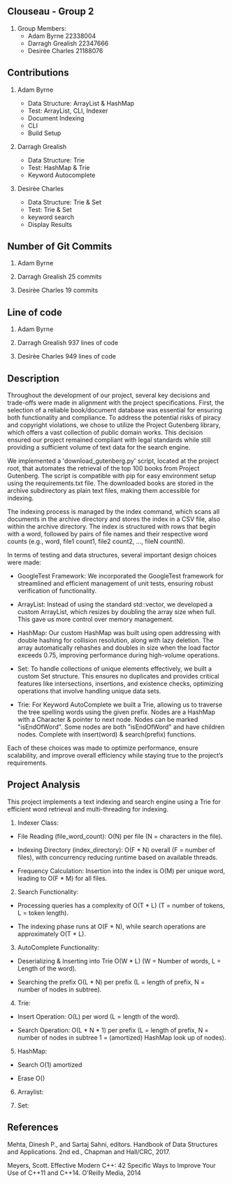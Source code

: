 ## Clouseau - Group 2
1. Group Members:
    - Adam Byrne 22338004
    - Darragh Grealish 22347666
    - Desirèe Charles 21188076

## Contributions 
1. Adam Byrne
    - Data Structure: ArrayList & HashMap
    - Test: ArrayList, CLI, Indexer
    - Document Indexing
    - CLI
    - Build Setup 

2. Darragh Grealish
    - Data Structure: Trie
    - Test: HashMap & Trie
    - Keyword Autocomplete 
    

3. Desirèe Charles
    - Data Structure: Trie & Set
    - Test: Trie & Set
    - keyword search
    - Display Results

## Number of Git Commits
1. Adam Byrne

2. Darragh Grealish
25 commits 

3. Desirèe Charles
19 commits

## Line of code
1. Adam Byrne

2. Darragh Grealish
937 lines of code

3. Desirèe Charles
949 lines of code 

## Description 

Throughout the development of our project, several key decisions and trade-offs were made in alignment with the project specifications. First, the selection of a reliable book/document database was essential for ensuring both functionality and compliance. To address the potential risks of piracy and copyright violations, we chose to utilize the Project Gutenberg library, which offers a vast collection of public domain works. This decision ensured our project remained compliant with legal standards while still providing a sufficient volume of text data for the search engine.

We implemented a 'download_gutenberg.py' script, located at the project root, that automates the retrieval of the top 100 books from Project Gutenberg. The script is compatible with pip for easy environment setup using the requirements.txt file. The downloaded books are stored in the archive subdirectory as plain text files, making them accessible for indexing.

The indexing process is managed by the index command, which scans all documents in the archive directory and stores the index in a CSV file, also within the archive directory. The index is structured with rows that begin with a word, followed by pairs of file names and their respective word counts (e.g., word, file1 count1, file2 count2, ..., fileN countN).

In terms of testing and data structures, several important design choices were made:

- GoogleTest Framework: We incorporated the GoogleTest framework for streamlined and efficient management of unit tests, ensuring robust verification of functionality.

- ArrayList: Instead of using the standard std::vector, we developed a custom ArrayList, which resizes by doubling the array size when full. This gave us more control over memory management.

- HashMap: Our custom HashMap was built using open addressing with double hashing for collision resolution, along with lazy deletion. The array automatically rehashes and doubles in size when the load factor exceeds 0.75, improving performance during high-volume operations.

- Set: To handle collections of unique elements effectively, we built a custom Set structure. This ensures no duplicates and provides critical features like intersections, insertions, and existence checks, optimizing operations that involve handling unique data sets.

- Trie: For Keyword AutoComplete we built a Trie, allowing us to traverse the tree spelling words using the given prefix. Nodes are a HashMap with a Character & pointer to next node. Nodes can be marked "isEndOfWord". Some nodes are both "isEndOfWord" and have children nodes. Complete with insert(word) & search(prefix) functions.

Each of these choices was made to optimize performance, ensure scalability, and improve overall efficiency while staying true to the project’s requirements.

## Project Analysis
This project implements a text indexing and search engine using a Trie for efficient word retrieval and multi-threading for indexing.

1. Indexer Class:

- File Reading (file_word_count): O(N) per file (N = characters in the file).

- Indexing Directory (index_directory): O(F * N) overall (F = number of files), with concurrency reducing runtime based on available threads.

- Frequency Calculation: Insertion into the index is O(M) per unique word, leading to O(F * M) for all files.

2. Search Functionality:

- Processing queries has a complexity of O(T * L) (T = number of tokens, L = token length).

- The indexing phase runs at O(F * N), while search operations are approximately O(T * L). 

3. AutoComplete Functionality:

- Deserializing & Inserting into Trie O(W * L) (W = Number of words, L = Length of the word).

- Searching the prefix O(L * N) per prefix (L = length of prefix, N = number of nodes in subtree).

4. Trie:

- Insert Operation: O(L) per word (L = length of the word).

- Search Operation: O(L * N * 1) per prefix (L = length of prefix, N = number of nodes in subtree 1 = (amortized) HashMap look up of nodes).

5. HashMap:

- Search O(1) amortized 

- Erase O()

6. Arraylist:

7. Set:

## References

Mehta, Dinesh P., and Sartaj Sahni, editors. Handbook of Data Structures and Applications. 2nd ed., Chapman and Hall/CRC, 2017.

Meyers, Scott. Effective Modern C++: 42 Specific Ways to Improve Your Use of C++11 and C++14. O'Reilly Media, 2014